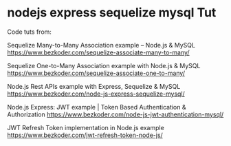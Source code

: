 # nodejs express sequelize mysql Tut

Code tuts from:

Sequelize Many-to-Many Association example – Node.js & MySQL
https://www.bezkoder.com/sequelize-associate-many-to-many/

Sequelize One-to-Many Association example with Node.js & MySQL
https://www.bezkoder.com/sequelize-associate-one-to-many/

Node.js Rest APIs example with Express, Sequelize & MySQL
https://www.bezkoder.com/node-js-express-sequelize-mysql/

Node.js Express: JWT example | Token Based Authentication & Authorization
https://www.bezkoder.com/node-js-jwt-authentication-mysql/

JWT Refresh Token implementation in Node.js example
https://www.bezkoder.com/jwt-refresh-token-node-js/
